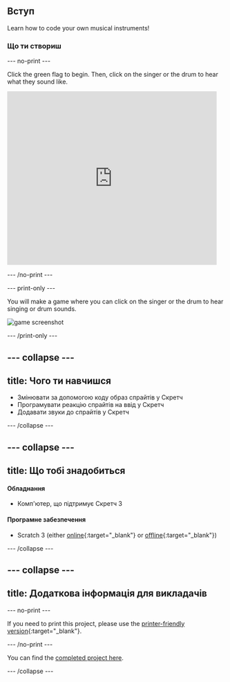 ## Вступ

Learn how to code your own musical instruments!

### Що ти створиш

\--- no-print \---

Click the green flag to begin. Then, click on the singer or the drum to hear what they sound like.

<div class="scratch-preview">
  <iframe allowtransparency="true" width="485" height="402" src="https://scratch.mit.edu/projects/embed/276872220/?autostart=false" frameborder="0" scrolling="no"></iframe>
</div>

\--- /no-print \---

\--- print-only \---

You will make a game where you can click on the singer or the drum to hear singing or drum sounds.

![game screenshot](images/demo.png)

\--- /print-only \---

## \--- collapse \---

## title: Чого ти навчишся

+ Змінювати за допомогою коду образ спрайтів у Скретч
+ Програмувати реакцію спрайтів на ввід у Скретч
+ Додавати звуки до спрайтів у Скретч

\--- /collapse \---

## \--- collapse \---

## title: Що тобі знадобиться

#### Обладнання

+ Комп'ютер, що підтримує Скретч 3

#### Програмне забезпечення

+ Scratch 3 (either [online](https://rpf.io/scratchon){:target="_blank"} or [offline](https://rpf.io/scratchoff){:target="_blank"})

\--- /collapse \---

## \--- collapse \---

## title: Додаткова інформація для викладачів

\--- no-print \---

If you need to print this project, please use the [printer-friendly version](https://projects.raspberrypi.org/en/projects/rock-band/print){:target="_blank"}.

\--- /no-print \---

You can find the [completed project here](https://rpf.io/p/en/rock-band-get).

\--- /collapse \---